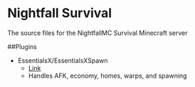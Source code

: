 # Nightfall Survival

The source files for the NightfallMC Survival Minecraft server

##Plugins
* EssentialsX/EssentialsXSpawn
  * [Link](https://www.spigotmc.org/resources/essentialsx.9089/)
  * Handles AFK, economy, homes, warps, and spawning
